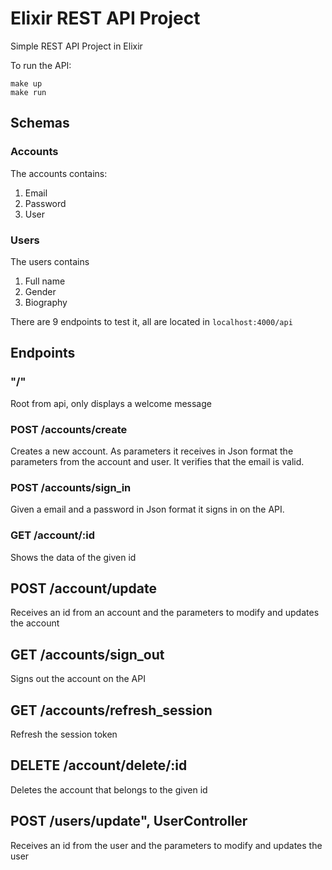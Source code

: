 # Elixir REST API Project

Simple REST API Project in Elixir

To run the API:

```
make up
make run
```

## Schemas

### Accounts
The accounts contains:
1. Email
2. Password
3. User

### Users
The users contains
1. Full name
2. Gender
3. Biography

There are 9 endpoints to test it, all are located in `localhost:4000/api`

## Endpoints

### "/"
Root from api, only displays a welcome message

### POST /accounts/create
Creates a new account.
As parameters it receives in Json format the parameters from the account and user.
It verifies that the email is valid.

### POST /accounts/sign_in
Given a email and a password in Json format it signs in on the API.

### GET /account/:id
Shows the data of the given id

## POST /account/update
Receives an id from an account and the parameters to modify and updates the account

## GET /accounts/sign_out
Signs out the account on the API

## GET /accounts/refresh_session
Refresh the session token

## DELETE /account/delete/:id
Deletes the account that belongs to the given id

## POST /users/update", UserController
Receives an id from the user and the parameters to modify and updates the user